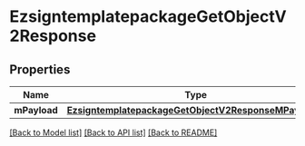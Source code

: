 # EzsigntemplatepackageGetObjectV2Response

## Properties
Name | Type | Description | Notes
------------ | ------------- | ------------- | -------------
**mPayload** | [**EzsigntemplatepackageGetObjectV2ResponseMPayload***](EzsigntemplatepackageGetObjectV2ResponseMPayload.md) |  | 

[[Back to Model list]](../README.md#documentation-for-models) [[Back to API list]](../README.md#documentation-for-api-endpoints) [[Back to README]](../README.md)


